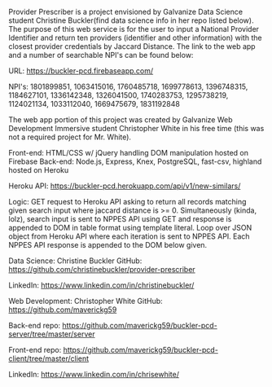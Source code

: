 Provider Prescriber is a project envisioned by Galvanize Data Science student Christine Buckler(find data science info in her repo listed below). The purpose of this web service is for the user to input a National Provider Identifier and return ten providers (identifier and other information) with the closest provider credentials by Jaccard Distance. The link to the web app and a number of searchable NPI's can be found below:

URL: https://buckler-pcd.firebaseapp.com/

NPI's:
1801899851, 1063415016, 1760485718, 1699778613,
1396748315, 1184627101, 1336142348, 1326041500,
1740283753, 1295738219, 1124021134, 1033112040,
1669475679, 1831192848


The web app portion of this project was created by Galvanize Web Development Immersive student Christopher White in his free time (this was not a required project for Mr. White).

Front-end: HTML/CSS w/ jQuery handling DOM manipulation hosted on Firebase
Back-end: Node.js, Express, Knex, PostgreSQL, fast-csv, highland hosted on Heroku

Heroku API: https://buckler-pcd.herokuapp.com/api/v1/new-similars/

Logic: GET request to Heroku API asking to return all records matching given search input where jaccard distance is >= 0. Simultaneously (kinda, lolz), search input is sent to NPPES API using GET and response is appended to DOM in table format using template literal. Loop over JSON object from Heroku API where each iteration is sent to NPPES API. Each NPPES API response is appended to the DOM below given.

Data Science: Christine Buckler
GitHub: https://github.com/christinebuckler/provider-prescriber

LinkedIn: https://www.linkedin.com/in/christinebuckler/

Web Development: Christopher White
GitHub: https://github.com/maverickg59

Back-end repo: https://github.com/maverickg59/buckler-pcd-server/tree/master/server

Front-end repo: https://github.com/maverickg59/buckler-pcd-client/tree/master/client

LinkedIn: https://www.linkedin.com/in/chrisewhite/
